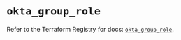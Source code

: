 # `okta_group_role`

Refer to the Terraform Registry for docs: [`okta_group_role`](https://registry.terraform.io/providers/okta/okta/4.19.0/docs/resources/group_role).
